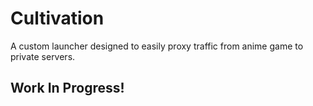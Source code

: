 # Cultivation
A custom launcher designed to easily proxy traffic from anime game to private servers.

## Work In Progress!